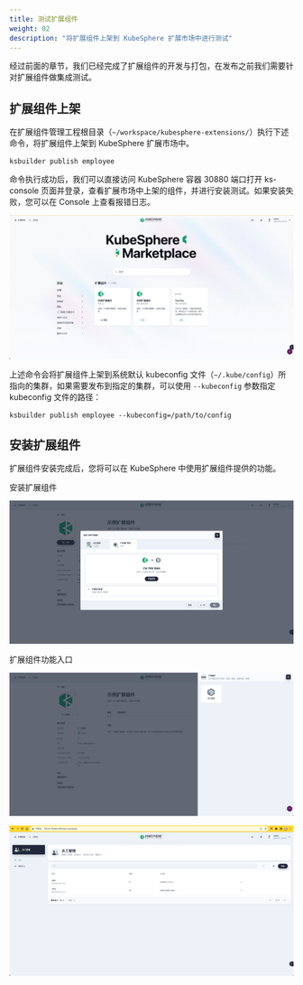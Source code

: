 ```yaml
---
title: 测试扩展组件
weight: 02
description: "将扩展组件上架到 KubeSphere 扩展市场中进行测试"
---
```


经过前面的章节，我们已经完成了扩展组件的开发与打包，在发布之前我们需要针对扩展组件做集成测试。

## 扩展组件上架

在扩展组件管理工程根目录（`~/workspace/kubesphere-extensions/`）执行下述命令，将扩展组件上架到 KubeSphere 扩展市场中。

```shell
ksbuilder publish employee
```

命令执行成功后，我们可以直接访问 KubeSphere 容器 30880 端口打开 ks-console 页面并登录，查看扩展市场中上架的组件，并进行安装测试。如果安装失败，您可以在 Console 上查看报错日志。

![](./kubesphere-extension-employee-1.png)

上述命令会将扩展组件上架到系统默认 kubeconfig 文件（`~/.kube/config`）所指向的集群，如果需要发布到指定的集群，可以使用 `--kubeconfig` 参数指定 kubeconfig 文件的路径：

```shell
ksbuilder publish employee --kubeconfig=/path/to/config
```

## 安装扩展组件

扩展组件安装完成后，您将可以在 KubeSphere 中使用扩展组件提供的功能。

安装扩展组件

![](./kubesphere-extension-employee-2.png)

扩展组件功能入口

![](./kubesphere-extension-employee-3.png)


![](./kubesphere-extension-employee-4.png)

